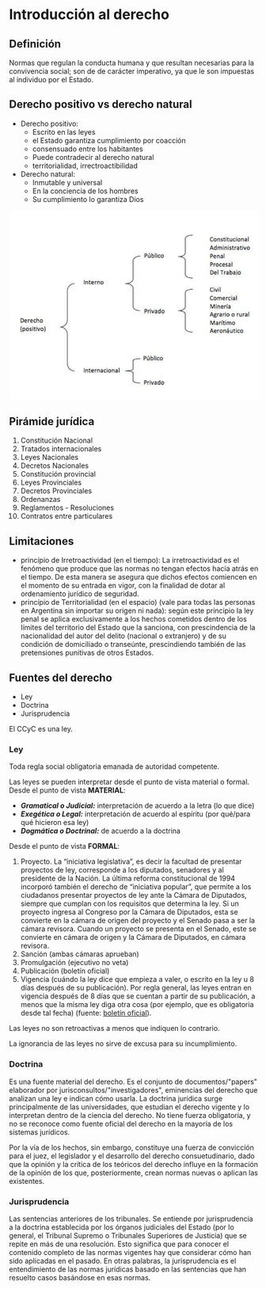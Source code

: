 # Introducción al derecho
## Definición
Normas que regulan la conducta humana y que resultan necesarias para la convivencia social; son de de carácter imperativo, ya que le son impuestas al individuo por el Estado.

## Derecho positivo vs derecho natural
- Derecho positivo:
  - Escrito en las leyes
  - el Estado garantiza cumplimiento por coacción
  - consensuado entre los habitantes
  - Puede contradecir al derecho natural
  - territorialidad, irrectroactibilidad
- Derecho natural:
  - Inmutable y universal
  - En la conciencia de los hombres
  - Su cumplimiento lo garantiza Dios

![arbol](res/1-arbol.png)

## Pirámide jurídica
1. Constitución Nacional
2. Tratados internacionales
3. Leyes Nacionales
4. Decretos Nacionales
5. Constitución provincial
6. Leyes Provinciales
7. Decretos Provinciales
8. Ordenanzas
9. Reglamentos - Resoluciones
10. Contratos entre particulares

## Limitaciones
- princípio de Irretroactividad (en el tiempo): La irretroactividad es el fenómeno que produce que las normas no tengan efectos hacia atrás en el tiempo. De esta manera se asegura que dichos efectos comiencen en el momento de su entrada en vigor, con la finalidad de dotar al ordenamiento jurídico de seguridad.
- princípio de Territorialidad (en el espacio) (vale para todas las personas en Argentina sin importar su origen ni nada): según este principio la ley penal se aplica exclusivamente a los hechos cometidos dentro de los límites del territorio del Estado que la sanciona, con prescindencia de la nacionalidad del autor del delito (nacional o extranjero) y de su condición de domiciliado o transeúnte, prescindiendo también de las pretensiones punitivas de otros Estados.

## Fuentes del derecho
- Ley
- Doctrina
- Jurisprudencia

El CCyC es una ley.

### Ley

Toda regla social obligatoria emanada de autoridad competente.

Las leyes se pueden interpretar desde el punto de vista material o formal.<br>
Desde el punto de vista **MATERIAL**:
- **_Gramatical o Judicial:_** interpretación de acuerdo a la letra (lo que dice)
- **_Exegética o Legal:_** interpretación de acuerdo al espíritu (por qué/para qué hicieron esa ley)
- **_Dogmática o Doctrinal:_** de acuerdo a la doctrina

Desde el punto de vista **FORMAL**:
1. Proyecto. La “iniciativa legislativa”, es decir la facultad de presentar proyectos de ley, corresponde a los diputados, senadores y al presidente de la Nación. La última reforma constitucional de 1994 incorporó también el derecho de “iniciativa popular”, que permite a los ciudadanos presentar proyectos de ley ante la Cámara de Diputados, siempre que cumplan con los requisitos que determina la ley. Si un proyecto ingresa al Congreso por la Cámara de Diputados, esta se convierte en la cámara de origen del proyecto y el Senado pasa a ser la cámara revisora. Cuando un proyecto se presenta en el Senado, este se convierte en cámara de origen y la Cámara de Diputados, en cámara revisora.
2. Sanción (ambas cámaras aprueban)
3. Promulgación (ejecutivo no veta)
4. Publicación (boletín oficial)
5. Vigencia (cuándo la ley dice que empieza a valer, o escrito en la ley u 8 días después de su publicación). Por regla general, las leyes entran en vigencia después de 8 días que se cuentan a partir de su publicación, a menos que la misma ley diga otra cosa (por ejemplo, que es obligatoria desde tal fecha) (fuente: [boletín oficial](https://www.argentina.gob.ar/justicia/derechofacil/leysimple/boletin-oficial)).

Las leyes no son retroactivas a menos que indiquen lo contrario.

La ignorancia de las leyes no sirve de excusa para su incumplimiento.

### Doctrina
Es una fuente material del derecho. Es el conjunto de documentos/"papers" elaborador por jurisconsultos/"investigadores", eminencias del derecho que analizan una ley e indican cómo usarla. La doctrina jurídica surge principalmente de las universidades, que estudian el derecho vigente y lo interpretan dentro de la ciencia del derecho. No tiene fuerza obligatoria, y no se reconoce como fuente oficial del derecho en la mayoría de los sistemas jurídicos.

Por la vía de los hechos, sin embargo, constituye una fuerza de convicción para el juez, el legislador y el desarrollo del derecho consuetudinario, dado que la opinión y la crítica de los teóricos del derecho influye en la formación de la opinión de los que, posteriormente, crean normas nuevas o aplican las existentes.

### Jurisprudencia
Las sentencias anteriores de los tribunales.
Se entiende por jurisprudencia a la doctrina establecida por los órganos judiciales del Estado (por lo general, el Tribunal Supremo o Tribunales Superiores de Justicia) que se repite en más de una resolución. Esto significa que para conocer el contenido completo de las normas vigentes hay que considerar cómo han sido aplicadas en el pasado. En otras palabras, la jurisprudencia es el entendimiento de las normas jurídicas basado en las sentencias que han resuelto casos basándose en esas normas.
